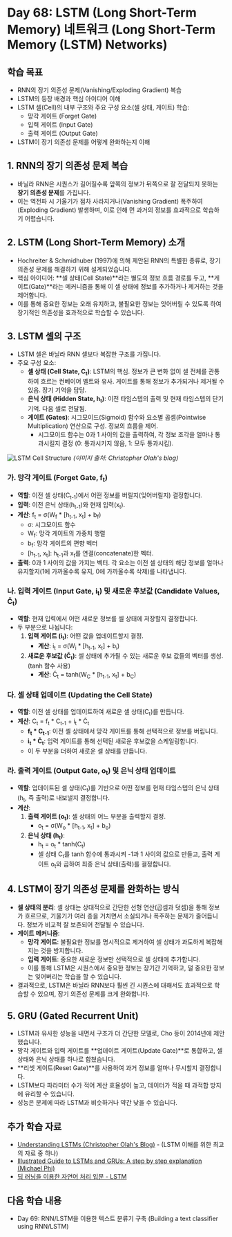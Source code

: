 # Day 68: LSTM (Long Short-Term Memory) 네트워크 (Long Short-Term Memory (LSTM) Networks)

## 학습 목표
- RNN의 장기 의존성 문제(Vanishing/Exploding Gradient) 복습
- LSTM의 등장 배경과 핵심 아이디어 이해
- LSTM 셀(Cell)의 내부 구조와 주요 구성 요소(셀 상태, 게이트) 학습:
    - 망각 게이트 (Forget Gate)
    - 입력 게이트 (Input Gate)
    - 출력 게이트 (Output Gate)
- LSTM이 장기 의존성 문제를 어떻게 완화하는지 이해

## 1. RNN의 장기 의존성 문제 복습
- 바닐라 RNN은 시퀀스가 길어질수록 앞쪽의 정보가 뒤쪽으로 잘 전달되지 못하는 **장기 의존성 문제**를 가집니다.
- 이는 역전파 시 기울기가 점차 사라지거나(Vanishing Gradient) 폭주하여(Exploding Gradient) 발생하며, 이로 인해 먼 과거의 정보를 효과적으로 학습하기 어렵습니다.

## 2. LSTM (Long Short-Term Memory) 소개
- Hochreiter & Schmidhuber (1997)에 의해 제안된 RNN의 특별한 종류로, 장기 의존성 문제를 해결하기 위해 설계되었습니다.
- 핵심 아이디어: **셀 상태(Cell State)**라는 별도의 정보 흐름 경로를 두고, **게이트(Gate)**라는 메커니즘을 통해 이 셀 상태에 정보를 추가하거나 제거하는 것을 제어합니다.
- 이를 통해 중요한 정보는 오래 유지하고, 불필요한 정보는 잊어버릴 수 있도록 하여 장기적인 의존성을 효과적으로 학습할 수 있습니다.

## 3. LSTM 셀의 구조
- LSTM 셀은 바닐라 RNN 셀보다 복잡한 구조를 가집니다.
- 주요 구성 요소:
    - **셀 상태 (Cell State, C<sub>t</sub>)**: LSTM의 핵심. 정보가 큰 변화 없이 셀 전체를 관통하여 흐르는 컨베이어 벨트와 유사. 게이트를 통해 정보가 추가되거나 제거될 수 있음. 장기 기억을 담당.
    - **은닉 상태 (Hidden State, h<sub>t</sub>)**: 이전 타임스텝의 출력 및 현재 타임스텝의 단기 기억. 다음 셀로 전달됨.
    - **게이트 (Gates)**: 시그모이드(Sigmoid) 함수와 요소별 곱셈(Pointwise Multiplication) 연산으로 구성. 정보의 흐름을 제어.
        - 시그모이드 함수는 0과 1 사이의 값을 출력하여, 각 정보 조각을 얼마나 통과시킬지 결정 (0: 통과시키지 않음, 1: 모두 통과시킴).

![LSTM Cell Structure](https://colah.github.io/posts/2015-08-Understanding-LSTMs/img/LSTM3-chain.png)
*(이미지 출처: Christopher Olah's blog)*

### 가. 망각 게이트 (Forget Gate, f<sub>t</sub>)
- **역할**: 이전 셀 상태(C<sub>t-1</sub>)에서 어떤 정보를 버릴지(잊어버릴지) 결정합니다.
- **입력**: 이전 은닉 상태(h<sub>t-1</sub>)와 현재 입력(x<sub>t</sub>).
- **계산**: f<sub>t</sub> = σ(W<sub>f</sub> * [h<sub>t-1</sub>, x<sub>t</sub>] + b<sub>f</sub>)
    - σ: 시그모이드 함수
    - W<sub>f</sub>: 망각 게이트의 가중치 행렬
    - b<sub>f</sub>: 망각 게이트의 편향 벡터
    - [h<sub>t-1</sub>, x<sub>t</sub>]: h<sub>t-1</sub>과 x<sub>t</sub>를 연결(concatenate)한 벡터.
- **출력**: 0과 1 사이의 값을 가지는 벡터. 각 요소는 이전 셀 상태의 해당 정보를 얼마나 유지할지(1에 가까울수록 유지, 0에 가까울수록 삭제)를 나타냅니다.

### 나. 입력 게이트 (Input Gate, i<sub>t</sub>) 및 새로운 후보값 (Candidate Values, C̃<sub>t</sub>)
- **역할**: 현재 입력에서 어떤 새로운 정보를 셀 상태에 저장할지 결정합니다.
- 두 부분으로 나뉩니다:
    1.  **입력 게이트 (i<sub>t</sub>)**: 어떤 값을 업데이트할지 결정.
        - **계산**: i<sub>t</sub> = σ(W<sub>i</sub> * [h<sub>t-1</sub>, x<sub>t</sub>] + b<sub>i</sub>)
    2.  **새로운 후보값 (C̃<sub>t</sub>)**: 셀 상태에 추가될 수 있는 새로운 후보 값들의 벡터를 생성. (tanh 함수 사용)
        - **계산**: C̃<sub>t</sub> = tanh(W<sub>C</sub> * [h<sub>t-1</sub>, x<sub>t</sub>] + b<sub>C</sub>)

### 다. 셀 상태 업데이트 (Updating the Cell State)
- **역할**: 이전 셀 상태를 업데이트하여 새로운 셀 상태(C<sub>t</sub>)를 만듭니다.
- **계산**: C<sub>t</sub> = f<sub>t</sub> * C<sub>t-1</sub> + i<sub>t</sub> * C̃<sub>t</sub>
    - **f<sub>t</sub> * C<sub>t-1</sub>**: 이전 셀 상태에서 망각 게이트를 통해 선택적으로 정보를 버립니다.
    - **i<sub>t</sub> * C̃<sub>t</sub>**: 입력 게이트를 통해 선택된 새로운 후보값을 스케일링합니다.
    - 이 두 부분을 더하여 새로운 셀 상태를 만듭니다.

### 라. 출력 게이트 (Output Gate, o<sub>t</sub>) 및 은닉 상태 업데이트
- **역할**: 업데이트된 셀 상태(C<sub>t</sub>)를 기반으로 어떤 정보를 현재 타임스텝의 은닉 상태(h<sub>t</sub>, 즉 출력)로 내보낼지 결정합니다.
- **계산**:
    1.  **출력 게이트 (o<sub>t</sub>)**: 셀 상태의 어느 부분을 출력할지 결정.
        - o<sub>t</sub> = σ(W<sub>o</sub> * [h<sub>t-1</sub>, x<sub>t</sub>] + b<sub>o</sub>)
    2.  **은닉 상태 (h<sub>t</sub>)**:
        - h<sub>t</sub> = o<sub>t</sub> * tanh(C<sub>t</sub>)
        - 셀 상태 C<sub>t</sub>를 tanh 함수에 통과시켜 -1과 1 사이의 값으로 만들고, 출력 게이트 o<sub>t</sub>와 곱하여 최종 은닉 상태(출력)를 결정합니다.

## 4. LSTM이 장기 의존성 문제를 완화하는 방식
- **셀 상태의 분리**: 셀 상태는 상대적으로 간단한 선형 연산(곱셈과 덧셈)을 통해 정보가 흐르므로, 기울기가 여러 층을 거치면서 소실되거나 폭주하는 문제가 줄어듭니다. 정보가 비교적 잘 보존되어 전달될 수 있습니다.
- **게이트 메커니즘**:
    - **망각 게이트**: 불필요한 정보를 명시적으로 제거하여 셀 상태가 과도하게 복잡해지는 것을 방지합니다.
    - **입력 게이트**: 중요한 새로운 정보만 선택적으로 셀 상태에 추가합니다.
    - 이를 통해 LSTM은 시퀀스에서 중요한 정보는 장기간 기억하고, 덜 중요한 정보는 잊어버리는 학습을 할 수 있습니다.
- 결과적으로, LSTM은 바닐라 RNN보다 훨씬 긴 시퀀스에 대해서도 효과적으로 학습할 수 있으며, 장기 의존성 문제를 크게 완화합니다.

## 5. GRU (Gated Recurrent Unit)
- LSTM과 유사한 성능을 내면서 구조가 더 간단한 모델로, Cho 등이 2014년에 제안했습니다.
- 망각 게이트와 입력 게이트를 **업데이트 게이트(Update Gate)**로 통합하고, 셀 상태와 은닉 상태를 하나로 합쳤습니다.
- **리셋 게이트(Reset Gate)**를 사용하여 과거 정보를 얼마나 무시할지 결정합니다.
- LSTM보다 파라미터 수가 적어 계산 효율성이 높고, 데이터가 적을 때 과적합 방지에 유리할 수 있습니다.
- 성능은 문제에 따라 LSTM과 비슷하거나 약간 낮을 수 있습니다.

## 추가 학습 자료
- [Understanding LSTMs (Christopher Olah's Blog)](https://colah.github.io/posts/2015-08-Understanding-LSTMs/) - (LSTM 이해를 위한 최고의 자료 중 하나)
- [Illustrated Guide to LSTMs and GRUs: A step by step explanation (Michael Phi)](https://towardsdatascience.com/illustrated-guide-to-lstms-and-grus-a-step-by-step-explanation-44e9eb85bf21)
- [딥 러닝을 이용한 자연어 처리 입문 - LSTM](https://wikidocs.net/22888)

## 다음 학습 내용
- Day 69: RNN/LSTM을 이용한 텍스트 분류기 구축 (Building a text classifier using RNN/LSTM)
